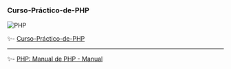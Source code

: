 ### Curso-Práctico-de-PHP

 
![PHP](https://static.platzi.com/cdn-cgi/image/width=1024,quality=50,format=auto/media/achievements/badge-practico-php-5960cc98-6fc0-4d7d-ae65-6ef508abf1f3.png)



 ✨- [Curso-Práctico-de-PHP](https://platzi.com/cursos/php-practico/)

-------------------------------------

 ✨- [PHP: Manual de PHP - Manual](https://php.net/manual/es/index.php)
